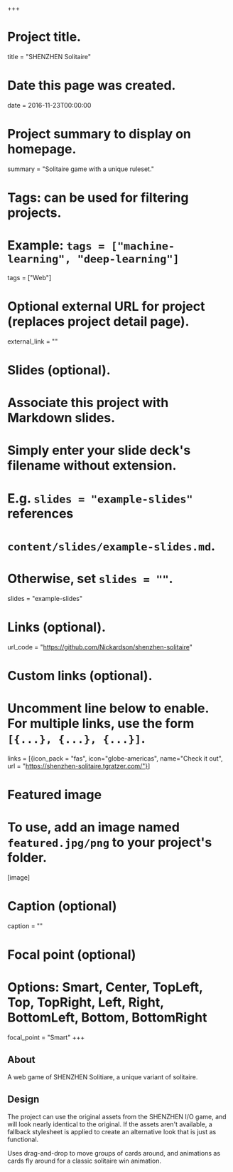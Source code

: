 +++
# Project title.
title = "SHENZHEN Solitaire"

# Date this page was created.
date = 2016-11-23T00:00:00

# Project summary to display on homepage.
summary = "Solitaire game with a unique ruleset."

# Tags: can be used for filtering projects.
# Example: `tags = ["machine-learning", "deep-learning"]`
tags = ["Web"]

# Optional external URL for project (replaces project detail page).
external_link = ""

# Slides (optional).
#   Associate this project with Markdown slides.
#   Simply enter your slide deck's filename without extension.
#   E.g. `slides = "example-slides"` references 
#   `content/slides/example-slides.md`.
#   Otherwise, set `slides = ""`.
slides = "example-slides"

# Links (optional).
url_code = "https://github.com/Nickardson/shenzhen-solitaire"

# Custom links (optional).
#   Uncomment line below to enable. For multiple links, use the form `[{...}, {...}, {...}]`.
links = [{icon_pack = "fas", icon="globe-americas", name="Check it out", url = "https://shenzhen-solitaire.tgratzer.com/"}]

# Featured image
# To use, add an image named `featured.jpg/png` to your project's folder. 
[image]
  # Caption (optional)
  caption = ""
  
  # Focal point (optional)
  # Options: Smart, Center, TopLeft, Top, TopRight, Left, Right, BottomLeft, Bottom, BottomRight
  focal_point = "Smart"
+++

## About

A web game of SHENZHEN Solitiare, a unique variant of solitaire.

## Design

The project can use the original assets from the SHENZHEN I/O game, and will look nearly identical to the original. If the assets aren't available, a fallback stylesheet is applied to create an alternative look that is just as functional.

Uses drag-and-drop to move groups of cards around, and animations as cards fly around for a classic solitaire win animation.
